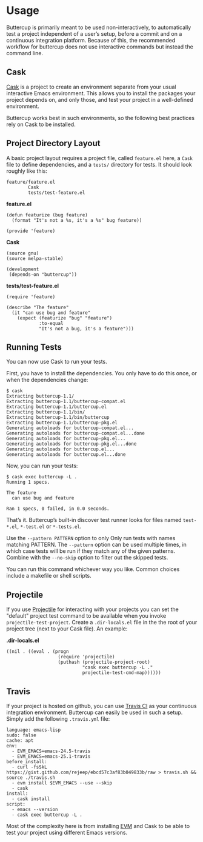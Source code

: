 # Usage

Buttercup is primarily meant to be used non-interactively, to
automatically test a project independent of a user’s setup, before a
commit and on a continuous integration platform. Because of this, the
recommended workflow for buttercup does not use interactive commands
but instead the command line.

## Cask

[Cask](https://github.com/cask/cask) is a project to create an
environment separate from your usual interactive Emacs environment.
This allows you to install the packages your project depends on, and
only those, and test your project in a well-defined environment.

Buttercup works best in such environments, so the following best
practices rely on Cask to be installed.

## Project Directory Layout

A basic project layout requires a project file, called `feature.el`
here, a `Cask` file to define dependencies, and a `tests/` directory
for tests. It should look roughly like this:

```
feature/feature.el
        Cask
        tests/test-feature.el
```

**feature.el**

```Emacs-Lisp
(defun featurize (bug feature)
  (format "It's not a %s, it's a %s" bug feature))

(provide 'feature)
```

**Cask**

```
(source gnu)
(source melpa-stable)

(development
 (depends-on "buttercup"))
```

**tests/test-feature.el**

```Lisp
(require 'feature)

(describe "The feature"
  (it "can use bug and feature"
    (expect (featurize "bug" "feature")
            :to-equal
            "It's not a bug, it's a feature")))
```

## Running Tests

You can now use Cask to run your tests.

First, you have to install the dependencies. You only have to do this
once, or when the dependencies change:

```
$ cask
Extracting buttercup-1.1/
Extracting buttercup-1.1/buttercup-compat.el
Extracting buttercup-1.1/buttercup.el
Extracting buttercup-1.1/bin/
Extracting buttercup-1.1/bin/buttercup
Extracting buttercup-1.1/buttercup-pkg.el
Generating autoloads for buttercup-compat.el...
Generating autoloads for buttercup-compat.el...done
Generating autoloads for buttercup-pkg.el...
Generating autoloads for buttercup-pkg.el...done
Generating autoloads for buttercup.el...
Generating autoloads for buttercup.el...done
```

Now, you can run your tests:

```
$ cask exec buttercup -L .
Running 1 specs.

The feature
  can use bug and feature

Ran 1 specs, 0 failed, in 0.0 seconds.
```

That’s it. Buttercup’s built-in discover test runner looks for files
named `test-*.el`, `*-test.el` or `*-tests.el`.

Use the `--pattern PATTERN` option to only Only run tests with names
matching PATTERN. The `--pattern` option can be used multiple times,
in which case tests will be run if they match any of the given
patterns. Combine with the `--no-skip` option to filter out the
skipped tests.

You can run this command whichever way you like. Common choices
include a makefile or shell scripts.

## Projectile

If you use [Projectile](https://github.com/bbatsov/projectile) for interacting with your projects you can set the "default" project test command to be available when you invoke `projectile-test-project`.  Create a `.dir-locals.el` file in the the root of your project tree (next to your Cask file).  An example:

**.dir-locals.el**

```
((nil . ((eval . (progn
                   (require 'projectile)
                   (puthash (projectile-project-root)
                            "cask exec buttercup -L ."
                            projectile-test-cmd-map))))))
```

## Travis

If your project is hosted on github, you can use
[Travis CI](https://travis-ci.org/) as your continuous integration
environment. Buttercup can easily be used in such a setup. Simply add
the following `.travis.yml` file:

```
language: emacs-lisp
sudo: false
cache: apt
env:
  - EVM_EMACS=emacs-24.5-travis
  - EVM_EMACS=emacs-25.1-travis
before_install:
  - curl -fsSkL https://gist.github.com/rejeep/ebcd57c3af83b049833b/raw > travis.sh && source ./travis.sh
  - evm install $EVM_EMACS --use --skip
  - cask
install:
  - cask install
script:
  - emacs --version
  - cask exec buttercup -L .
```

Most of the complexity here is from installing
[EVM](https://github.com/rejeep/evm) and Cask to be able to test your
project using different Emacs versions.
